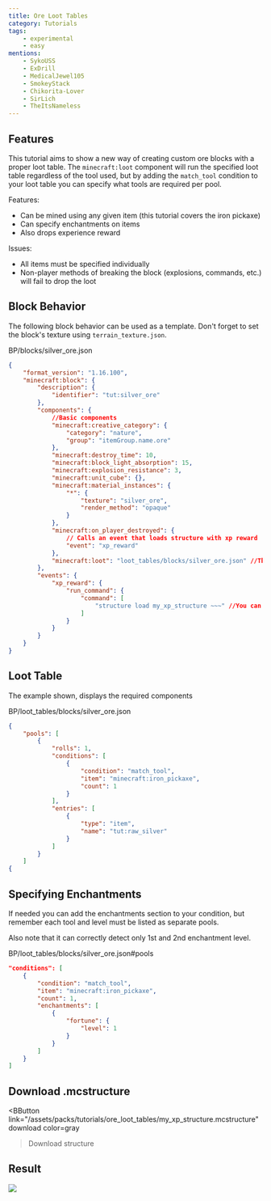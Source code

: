 ```yaml
---
title: Ore Loot Tables
category: Tutorials
tags:
    - experimental
    - easy
mentions:
    - SykoUSS
    - ExDrill
    - MedicalJewel105
	- SmokeyStack
	- Chikorita-Lover
	- SirLich
	- TheItsNameless
---
```


## Features

This tutorial aims to show a new way of creating custom ore blocks with a proper loot table. The `minecraft:loot` component will run the specified loot table regardless of the tool used, but by adding the `match_tool` condition to your loot table you can specify what tools are required per pool.

Features:

-   Can be mined using any given item (this tutorial covers the iron pickaxe)
-   Can specify enchantments on items
-	Also drops experience reward

Issues:

-   All items must be specified individually
-   Non-player methods of breaking the block (explosions, commands, etc.) will fail to drop the loot

## Block Behavior

The following block behavior can be used as a template. Don't forget to set the block's texture using `terrain_texture.json`.

<CodeHeader>BP/blocks/silver_ore.json</CodeHeader>

```json
{
	"format_version": "1.16.100",
	"minecraft:block": {
		"description": {
			"identifier": "tut:silver_ore"
		},
		"components": {
			//Basic components
			"minecraft:creative_category": {
				"category": "nature",
				"group": "itemGroup.name.ore"
			},
			"minecraft:destroy_time": 10,
			"minecraft:block_light_absorption": 15,
			"minecraft:explosion_resistance": 3,
			"minecraft:unit_cube": {},
			"minecraft:material_instances": {
				"*": {
					"texture": "silver_ore",
					"render_method": "opaque"
				}
			},
			"minecraft:on_player_destroyed": {
				// Calls an event that loads structure with xp reward
				"event": "xp_reward"
			},
			"minecraft:loot": "loot_tables/blocks/silver_ore.json" //The component will not run the loot if the held tool has silk touch
		},
		"events": {
			"xp_reward": {
				"run_command": {
					"command": [
						"structure load my_xp_structure ~~~" //You can download structure with saved xp orbs lower
					]
				}
			}
		}
	}
}
```

## Loot Table

The example shown, displays the required components

<CodeHeader>BP/loot_tables/blocks/silver_ore.json</CodeHeader>

```json
{
	"pools": [
		{
			"rolls": 1,
			"conditions": [
				{
					"condition": "match_tool",
					"item": "minecraft:iron_pickaxe",
					"count": 1
				}
			],
			"entries": [
				{
					"type": "item",
					"name": "tut:raw_silver"
				}
			]
		}
	]
{
```

## Specifying Enchantments

If needed you can add the enchantments section to your condition, but remember each tool and level must be listed as separate pools.

Also note that it can correctly detect only 1st and 2nd enchantment level.

<CodeHeader>BP/loot_tables/blocks/silver_ore.json#pools</CodeHeader>

```json
"conditions": [
	{
		"condition": "match_tool",
		"item": "minecraft:iron_pickaxe",
		"count": 1,
		"enchantments": [
			{
				"fortune": {
					"level": 1
				}
			}
		]
	}
]
```

## Download .mcstructure

<BButton
	link="/assets/packs/tutorials/ore_loot_tables/my_xp_structure.mcstructure" download
	color=gray
>Download structure</BButton>

## Result

![](/assets/images/blocks/ore-loot/result.gif)
